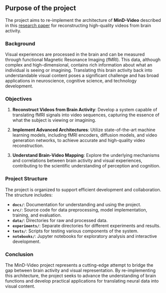 ## Purpose of the project

The project aims to re-implement the architecture of **MinD-Video** described in this [research paper](https://proceedings.neurips.cc/paper_files/paper/2023/file/4e5e0daf4b05d8bfc6377f33fd53a8f4-Paper-Conference.pdf) for reconstructing high-quality videos from brain activity.

### Background

Visual experiences are processed in the brain and can be measured through functional Magnetic Resonance Imaging (fMRI). This data, although complex and high-dimensional, contains rich information about what an individual is seeing or imagining. Translating this brain activity back into understandable visual content poses a significant challenge and has broad applications in neuroscience, cognitive science, and technology development.

### Objectives

1. **Reconstruct Videos from Brain Activity**: Develop a system capable of translating fMRI signals into video sequences, capturing the essence of what the subject is viewing or imagining.
   
2. **Implement Advanced Architectures**: Utilize state-of-the-art machine learning models, including fMRI encoders, diffusion models, and video generation networks, to achieve accurate and high-quality video reconstruction.
   
3. **Understand Brain-Video Mapping**: Explore the underlying mechanisms and correlations between brain activity and visual experiences, contributing to the scientific understanding of perception and cognition.

### Project Structure

The project is organized to support efficient development and collaboration. The structure includes:

- **`docs/`**: Documentation for understanding and using the project.
- **`src/`**: Source code for data preprocessing, model implementation, training, and evaluation.
- **`data/`**: Directories for raw and processed data.
- **`experiments/`**: Separate directories for different experiments and results.
- **`tests/`**: Scripts for testing various components of the system.
- **`notebooks/`**: Jupyter notebooks for exploratory analysis and interactive development.

### Conclusion

The MinD-Video project represents a cutting-edge attempt to bridge the gap between brain activity and visual representation. By re-implementing this architecture, the project seeks to advance the understanding of brain functions and develop practical applications for translating neural data into visual content.
